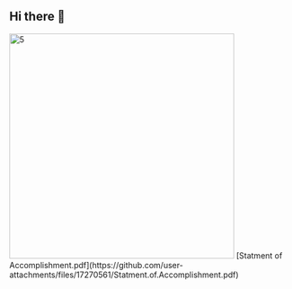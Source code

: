 ## Hi there 👋

<!--
**DonovanNoble/DonovanNoble** is a ✨ _special_ ✨ repository because its `README.md` (this file) appears on your GitHub profile.

Here are some ideas to get you started:

- 🔭 I’m currently working on being a data god
- 🌱 I’m currently learning data god stuff
- 👯 I’m looking to collaborate on data god things
- 🤔 I’m looking for help with data god stuff
- 💬 Ask me about being a data god
- 📫 How to reach me: ..
- 😄 Pronouns: god of data
- ⚡ Fun fact: data god
-->
<img src="https://github.com/user-attachments/assets/03afe58c-265d-4f1a-9dff-546530d09460" alt="5" width="400">
[Statment of Accomplishment.pdf](https://github.com/user-attachments/files/17270561/Statment.of.Accomplishment.pdf)
